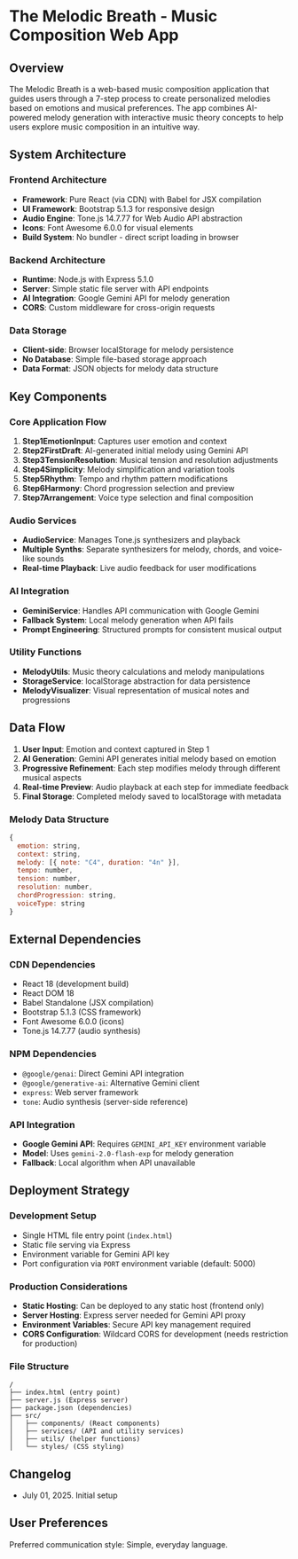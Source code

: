 # The Melodic Breath - Music Composition Web App

## Overview

The Melodic Breath is a web-based music composition application that guides users through a 7-step process to create personalized melodies based on emotions and musical preferences. The app combines AI-powered melody generation with interactive music theory concepts to help users explore music composition in an intuitive way.

## System Architecture

### Frontend Architecture
- **Framework**: Pure React (via CDN) with Babel for JSX compilation
- **UI Framework**: Bootstrap 5.1.3 for responsive design
- **Audio Engine**: Tone.js 14.7.77 for Web Audio API abstraction
- **Icons**: Font Awesome 6.0.0 for visual elements
- **Build System**: No bundler - direct script loading in browser

### Backend Architecture
- **Runtime**: Node.js with Express 5.1.0
- **Server**: Simple static file server with API endpoints
- **AI Integration**: Google Gemini API for melody generation
- **CORS**: Custom middleware for cross-origin requests

### Data Storage
- **Client-side**: Browser localStorage for melody persistence
- **No Database**: Simple file-based storage approach
- **Data Format**: JSON objects for melody data structure

## Key Components

### Core Application Flow
1. **Step1EmotionInput**: Captures user emotion and context
2. **Step2FirstDraft**: AI-generated initial melody using Gemini API
3. **Step3TensionResolution**: Musical tension and resolution adjustments
4. **Step4Simplicity**: Melody simplification and variation tools
5. **Step5Rhythm**: Tempo and rhythm pattern modifications
6. **Step6Harmony**: Chord progression selection and preview
7. **Step7Arrangement**: Voice type selection and final composition

### Audio Services
- **AudioService**: Manages Tone.js synthesizers and playback
- **Multiple Synths**: Separate synthesizers for melody, chords, and voice-like sounds
- **Real-time Playback**: Live audio feedback for user modifications

### AI Integration
- **GeminiService**: Handles API communication with Google Gemini
- **Fallback System**: Local melody generation when API fails
- **Prompt Engineering**: Structured prompts for consistent musical output

### Utility Functions
- **MelodyUtils**: Music theory calculations and melody manipulations
- **StorageService**: localStorage abstraction for data persistence
- **MelodyVisualizer**: Visual representation of musical notes and progressions

## Data Flow

1. **User Input**: Emotion and context captured in Step 1
2. **AI Generation**: Gemini API generates initial melody based on emotion
3. **Progressive Refinement**: Each step modifies melody through different musical aspects
4. **Real-time Preview**: Audio playback at each step for immediate feedback
5. **Final Storage**: Completed melody saved to localStorage with metadata

### Melody Data Structure
```javascript
{
  emotion: string,
  context: string,
  melody: [{ note: "C4", duration: "4n" }],
  tempo: number,
  tension: number,
  resolution: number,
  chordProgression: string,
  voiceType: string
}
```

## External Dependencies

### CDN Dependencies
- React 18 (development build)
- React DOM 18
- Babel Standalone (JSX compilation)
- Bootstrap 5.1.3 (CSS framework)
- Font Awesome 6.0.0 (icons)
- Tone.js 14.7.77 (audio synthesis)

### NPM Dependencies
- `@google/genai`: Direct Gemini API integration
- `@google/generative-ai`: Alternative Gemini client
- `express`: Web server framework
- `tone`: Audio synthesis (server-side reference)

### API Integration
- **Google Gemini API**: Requires `GEMINI_API_KEY` environment variable
- **Model**: Uses `gemini-2.0-flash-exp` for melody generation
- **Fallback**: Local algorithm when API unavailable

## Deployment Strategy

### Development Setup
- Single HTML file entry point (`index.html`)
- Static file serving via Express
- Environment variable for Gemini API key
- Port configuration via `PORT` environment variable (default: 5000)

### Production Considerations
- **Static Hosting**: Can be deployed to any static host (frontend only)
- **Server Hosting**: Express server needed for Gemini API proxy
- **Environment Variables**: Secure API key management required
- **CORS Configuration**: Wildcard CORS for development (needs restriction for production)

### File Structure
```
/
├── index.html (entry point)
├── server.js (Express server)
├── package.json (dependencies)
├── src/
│   ├── components/ (React components)
│   ├── services/ (API and utility services)
│   ├── utils/ (helper functions)
│   └── styles/ (CSS styling)
```

## Changelog
- July 01, 2025. Initial setup

## User Preferences

Preferred communication style: Simple, everyday language.